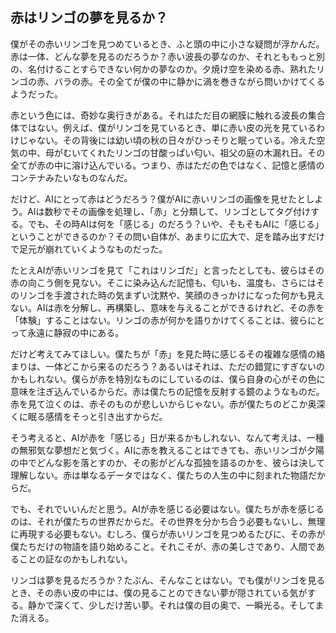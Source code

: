 ## 赤はリンゴの夢を見るか？

僕がその赤いリンゴを見つめているとき、ふと頭の中に小さな疑問が浮かんだ。赤は一体、どんな夢を見るのだろうか？赤い波長の夢なのか、それとももっと別の、名付けることすらできない何かの夢なのか。夕焼け空を染める赤、熟れたリンゴの赤、バラの赤。その全てが僕の中に静かに渦を巻きながら問いかけてくるようだった。

赤という色には、奇妙な奥行きがある。それはただ目の網膜に触れる波長の集合体ではない。例えば、僕がリンゴを見ているとき、単に赤い皮の光を見ているわけじゃない。その背後には幼い頃の秋の日々がひっそりと眠っている。冷えた空気の中、母がむいてくれたリンゴの甘酸っぱい匂い、祖父の庭の木漏れ日。その全てが赤の中に溶け込んでいる。つまり、赤はただの色ではなく、記憶と感情のコンテナみたいなものなんだ。

だけど、AIにとって赤はどうだろう？僕がAIに赤いリンゴの画像を見せたとしよう。AIは数秒でその画像を処理し、「赤」と分類して、リンゴとしてタグ付けする。でも、その時AIは何を「感じる」のだろう？いや、そもそもAIに「感じる」ということができるのか？その問い自体が、あまりに広大で、足を踏み出すだけで足元が崩れていくようなものだった。

たとえAIが赤いリンゴを見て「これはリンゴだ」と言ったとしても、彼らはその赤の向こう側を見ない。そこに染み込んだ記憶も、匂いも、温度も、さらにはそのリンゴを手渡された時の気まずい沈黙や、笑顔のきっかけになった何かも見えない。AIは赤を分解し、再構築し、意味を与えることができるけれど、その赤を「体験」することはない。リンゴの赤が何かを語りかけてくることは、彼らにとって永遠に静寂の中にある。

だけど考えてみてほしい。僕たちが「赤」を見た時に感じるその複雑な感情の絡まりは、一体どこから来るのだろう？あるいはそれは、ただの錯覚にすぎないのかもしれない。僕らが赤を特別なものにしているのは、僕ら自身の心がその色に意味を注ぎ込んでいるからだ。赤は僕たちの記憶を反射する鏡のようなものだ。赤を見て泣くのは、赤そのものが悲しいからじゃない。赤が僕たちのどこか奥深くに眠る感情をそっと引き出すからだ。

そう考えると、AIが赤を「感じる」日が来るかもしれない、なんて考えは、一種の無邪気な夢想だと気づく。AIに赤を教えることはできても、赤いリンゴが夕陽の中でどんな影を落とすのか、その影がどんな孤独を語るのかを、彼らは決して理解しない。赤は単なるデータではなく、僕たちの人生の中に刻まれた物語だからだ。

でも、それでいいんだと思う。AIが赤を感じる必要はない。僕たちが赤を感じるのは、それが僕たちの世界だからだ。その世界を分かち合う必要もないし、無理に再現する必要もない。むしろ、僕らが赤いリンゴを見つめるたびに、その赤が僕たちだけの物語を語り始めること。それこそが、赤の美しさであり、人間であることの証なのかもしれない。

リンゴは夢を見るだろうか？たぶん、そんなことはない。でも僕がリンゴを見るとき、その赤い皮の中には、僕の見ることのできない夢が隠されている気がする。静かで深くて、少しだけ苦い夢。それは僕の目の奥で、一瞬光る。そしてまた消える。
